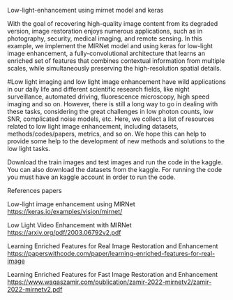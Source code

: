 Low-light-enhancement using mirnet model and keras

With the goal of recovering high-quality image content from its degraded version, image restoration enjoys numerous applications, such as in photography, security, medical imaging, and remote sensing. In this example, we implement the MIRNet model and using keras for low-light image enhancement, a fully-convolutional architecture that learns an enriched set of features that combines contextual information from multiple scales, while simultaneously preserving the high-resolution spatial details.

#Low light imaging and low light image enhancement have wild applications in our daily life and different scientific research fields, like night surveillance, automated driving, fluorescence microscopy, high speed imaging and so on. However, there is still a long way to go in dealing with these tasks, considering the great challenges in low photon counts, low SNR, complicated noise models, etc. Here, we collect a list of resources related to low light image enhancement, including datasets, methods/codes/papers, metrics, and so on. We hope this can help to provide some help to the development of new methods and solutions to the low light tasks.

Download the train images and test images and run the code in the kaggle. You can also download the datasets from the kaggle.
For running the code you must have an kaggle account in order to run the code.

References papers

Low-light image enhancement using MIRNet https://keras.io/examples/vision/mirnet/

Low Light Video Enhancement with MIRNet https://arxiv.org/pdf/2003.06792v2.pdf

Learning Enriched Features for Real Image Restoration and Enhancement https://paperswithcode.com/paper/learning-enriched-features-for-real-image

Learning Enriched Features for Fast Image Restoration and Enhancement https://www.waqaszamir.com/publication/zamir-2022-mirnetv2/zamir-2022-mirnetv2.pdf

